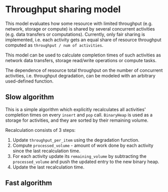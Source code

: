 # Throughput sharing model

This model evaluates how some resource with limited throughput (e.g. network, storage or compute) is shared by several concurrent activities (e.g. data transfers or computations). Currently, only fair sharing is implemented, i.e. each activity gets an equal share of resource throughput computed as `throughput / num of activities`. 

This model can be used to calculate completion times of such activities as network data transfers, storage read/write operations or compute tasks.

The dependence of resource total throughput on the number of concurrent activities, i.e. throughput degradation, can be modeled with an arbitrary used-defined function.

## Slow algorithm

This is a simple algorithm which explicitly recalculates all activities' completion times on every `insert` and `pop` call. `BinaryHeap` is used as a storage for activities, and they are sorted by their remaining volume.

Recalculation consists of 3 steps:

1) Update `throughput_per_item` using the degradation function.
2) Compute `processed_volume` - amount of work done by each activity since the last recalculation time.
3) For each activity update its `remaining_volume` by subtracting the `processed_volume` and push the updated entry to the new binary heap.
4) Update the last recalculation time.

## Fast algorithm
